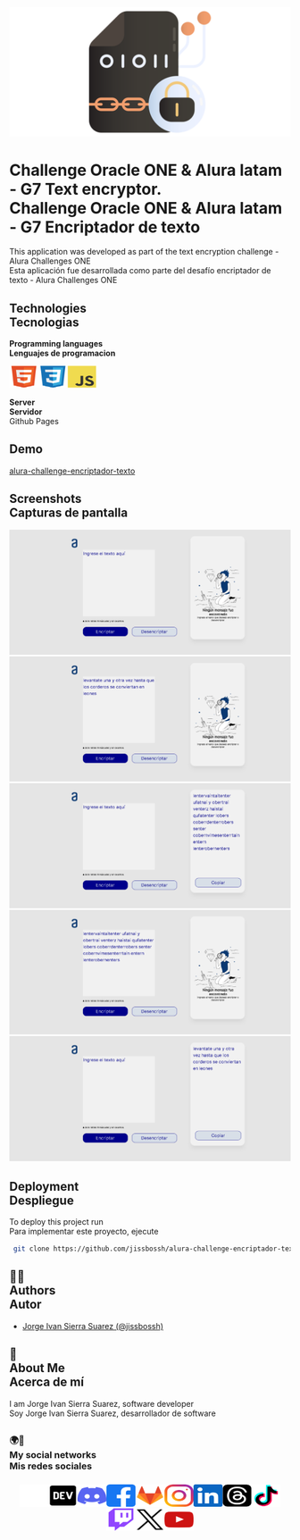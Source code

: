 ![Logo](https://github.com/jissbossh/jissbossh/blob/main/assets/images/others/png/encriptador-texto/banner.png)

# Challenge Oracle ONE & Alura latam - G7 Text encryptor.<br>Challenge Oracle ONE & Alura latam - G7 Encriptador de texto

This application was developed as part of the text encryption challenge - Alura Challenges ONE<br>Esta aplicación fue desarrollada como parte del desafío encriptador de texto - Alura Challenges ONE

## Technologies<br>Tecnologias

**Programming languages<br>Lenguajes de programacion**
<br><div align="left"><img src="https://github.com/jissbossh/jissbossh/blob/main/assets/icons/techs/svg/html/default.svg" width="52" height="40" alt="Html"/><img src="https://github.com/jissbossh/jissbossh/blob/main/assets/icons/techs/svg/css/default.svg" width="52" height="40" alt="Css"/><img src="https://github.com/jissbossh/jissbossh/blob/main/assets/icons/techs/svg/javascript/default.svg" width="52" height="40" alt="JavaScript"/>
</div>

**Server<br>Servidor**<br>Github Pages
## Demo
[alura-challenge-encriptador-texto](https://jissbossh.github.io/alura-challenge-encriptador-texto/)

## Screenshots<br>Capturas de pantalla

![App Screenshot 1](https://github.com/jissbossh/jissbossh/blob/main/assets/images/others/png/encriptador-texto/011%20-%20Challenge%20-%20Encriptador%20de%20texto.png)
![App Screenshot 2](https://github.com/jissbossh/jissbossh/blob/main/assets/images/others/png/encriptador-texto/012%20-%20Challenge%20-%20Encriptador%20de%20texto.png)
![App Screenshot 3](https://github.com/jissbossh/jissbossh/blob/main/assets/images/others/png/encriptador-texto/013%20-%20Challenge%20-%20Encriptador%20de%20texto.png)
![App Screenshot 4](https://github.com/jissbossh/jissbossh/blob/main/assets/images/others/png/encriptador-texto/014%20-%20Challenge%20-%20Encriptador%20de%20texto.png)
![App Screenshot 5](https://github.com/jissbossh/jissbossh/blob/main/assets/images/others/png/encriptador-texto/015%20-%20Challenge%20-%20Encriptador%20de%20texto.png)

## Deployment<br>Despliegue

To deploy this project run<br>Para implementar este proyecto, ejecute

```bash
 git clone https://github.com/jissbossh/alura-challenge-encriptador-texto.git
```

## 👨‍💻<br>Authors<br>Autor

- [Jorge Ivan Sierra Suarez (@jissbossh)](https://github.com/jissbossh)

## 🚀<br>About Me<br>Acerca de mí

I am Jorge Ivan Sierra Suarez, software developer<br>Soy Jorge Ivan Sierra Suarez, desarrollador de software

##

###

### 🌍🔗<br>My social networks<br>Mis redes sociales

###

<div align="center"><a href="https://app.aluracursos.com/user/jissbossh
" target="_blank"><img src="https://github.com/jissbossh/jissbossh/blob/main/assets/icons/social/svg/alura/default.svg" width="52" height="40" alt="Alura logo"/></a><a href="https://dev.to/jissbossh" target="_blank"><img src="https://github.com/jissbossh/jissbossh/blob/main/assets/icons/social/svg/devto/default.svg" width="52" height="40" alt="Dev.To logo"/></a><a href="https://discord.gg/JGSBF8UMup" target="_blank"><img src="https://github.com/jissbossh/jissbossh/blob/main/assets/icons/social/svg/discord/default.svg" width="52" height="40" alt="Discord logo"/></a><a href="https://www.facebook.com/jissbossh" target="_blank"><img src="https://github.com/jissbossh/jissbossh/blob/main/assets/icons/social/svg/facebook/default.svg" width="52" height="40" alt="Facebook logo"/></a><a href="https://gitlab.com/jissbossh" target="_blank"><img src="https://github.com/jissbossh/jissbossh/blob/main/assets/icons/social/svg/gitlab/default.svg" width="52" height="40" alt="GitLab logo"/></a><a href="https://www.instagram.com/jissbossh"><img src="https://github.com/jissbossh/jissbossh/blob/main/assets/icons/social/svg/instagram/default.svg" width="52" height="40" alt="Instagram logo"/></a><a href="https://www.linkedin.com/in/jissbossh"><img src="https://github.com/jissbossh/jissbossh/blob/main/assets/icons/social/svg/linkedin/default.svg" width="52" height="40" alt="Linkedin logo"/></a><a href="https://www.threads.net/@jissbossh"><img src="https://github.com/jissbossh/jissbossh/blob/main/assets/icons/social/svg/threads/default.svg" width="52" height="40" alt="Threads logo"/></a><a href="https://www.tiktok.com/@jissbossh"><img src="https://github.com/jissbossh/jissbossh/blob/main/assets/icons/social/svg/tiktok/default.svg" width="52" height="40" alt="Tiktok logo"/></a><a href="https://www.twitch.tv/jissbossh"><img src="https://github.com/jissbossh/jissbossh/blob/main/assets/icons/social/svg/twitch/default.svg" width="52" height="40" alt="Twitch logo"/></a><a href="https://x.com/jissbossh"><img src="https://github.com/jissbossh/jissbossh/blob/main/assets/icons/social/svg/x/default.svg" width="52" height="40" alt="X logo"/></a><a href="https://www.youtube.com/@jissbossh"><img src="https://github.com/jissbossh/jissbossh/blob/main/assets/icons/social/svg/youtube/default.svg" width="52" height="40" alt="Youtube logo"/></a></div>

##

###

